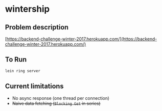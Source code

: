 # wintership

## Problem description
[https://backend-challenge-winter-2017.herokuapp.com/](https://backend-challenge-winter-2017.herokuapp.com/)

## To Run
```bash
lein ring server
```

## Current limitations
* No async response (one thread per connection)
* ~~Naive data fetching (`Blocking Get` in series)~~
